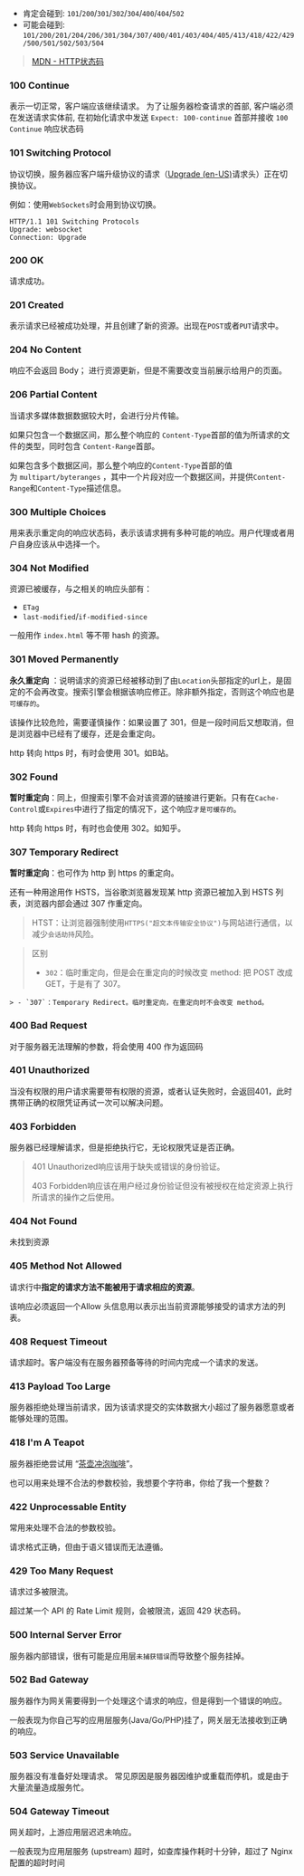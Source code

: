 -   肯定会碰到: `101`/`200`/`301`/`302`/`304`/`400`/`404`/`502`
-   可能会碰到: `101/200/201/204/206/301/304/307/400/401/403/404/405/413/418/422/429/500/501/502/503/504`

>[MDN - HTTP状态码](https://developer.mozilla.org/zh-CN/docs/Web/HTTP/Status)

### 100 Continue

表示一切正常，客户端应该继续请求。
为了让服务器检查请求的首部, 客户端必须在发送请求实体前, 在初始化请求中发送 `Expect: 100-continue` 首部并接收 `100 Continue` 响应状态码

### 101 Switching Protocol

协议切换，服务器应客户端升级协议的请求（[Upgrade (en-US)](https://developer.mozilla.org/en-US/docs/Web/HTTP/Headers/Upgrade "Currently only available in English (US)")请求头）正在切换协议。

例如：使用`WebSockets`时会用到协议切换。
```
HTTP/1.1 101 Switching Protocols
Upgrade: websocket
Connection: Upgrade
```

### 200 OK

请求成功。

### 201 Created

表示请求已经被成功处理，并且创建了新的资源。出现在`POST`或者`PUT`请求中。

### 204 No Content
响应不会返回 Body； 进行资源更新，但是不需要改变当前展示给用户的页面。

### 206 Partial Content

当请求多媒体数据数据较大时，会进行分片传输。

如果只包含一个数据区间，那么整个响应的 `Content-Type`首部的值为所请求的文件的类型，同时包含 `Content-Range`首部。

如果包含多个数据区间，那么整个响应的`Content-Type`首部的值为 `multipart/byteranges` ，其中一个片段对应一个数据区间，并提供`Content-Range`和`Content-Type`描述信息。

### 300 Multiple Choices 

用来表示重定向的响应状态码，表示该请求拥有多种可能的响应。用户代理或者用户自身应该从中选择一个。

### 304 Not Modified

资源已被缓存，与之相关的响应头部有：

-   `ETag`
-   `last-modified`/`if-modified-since`

一般用作 `index.html` 等不带 hash 的资源。

### 301 Moved Permanently

 **永久重定向** ：说明请求的资源已经被移动到了由`Location`头部指定的url上，是固定的不会再改变。搜索引擎会根据该响应修正。除非额外指定，否则这个响应也是`可缓存的`。
 
 该操作比较危险，需要谨慎操作：如果设置了 301，但是一段时间后又想取消，但是浏览器中已经有了缓存，还是会重定向。
 
 http 转向 https 时，有时会使用 301。如B站。

### 302 Found

**暂时重定向**：同上，但搜索引擎不会对该资源的链接进行更新。只有在`Cache-Control`或`Expires`中进行了指定的情况下，这个响应`才是可缓存的`。

http 转向 https 时，有时也会使用 302。如知乎。

### 307 Temporary Redirect

**暂时重定向**：也可作为 http 到 https 的重定向。

还有一种用途用作 HSTS，当谷歌浏览器发现某 http 资源已被加入到 HSTS 列表，浏览器内部会通过 307 作重定向。

>HTST：让浏览器强制使用`HTTPS("超文本传输安全协议")`与网站进行通信，以减少`会话劫持`风险。

> 区别
> -   `302`：临时重定向，但是会在重定向的时候改变 method: 把 POST 改成 GET，于是有了 307。
> 
	> - `307`：Temporary Redirect。临时重定向，在重定向时不会改变 method。

### 400 Bad Request

对于服务器无法理解的参数，将会使用 400 作为返回码

### 401 Unauthorized

当没有权限的用户请求需要带有权限的资源，或者认证失败时，会返回401，此时携带正确的权限凭证再试一次可以解决问题。

### 403 Forbidden

服务器已经理解请求，但是拒绝执行它，无论权限凭证是否正确。

> 401 Unauthorized响应该用于缺失或错误的身份验证。
> 
> 403 Forbidden响应该在用户经过身份验证但没有被授权在给定资源上执行所请求的操作之后使用。

### 404 Not Found

未找到资源

### 405 Method Not Allowed

请求行中**指定的请求方法不能被用于请求相应的资源**。

该响应必须返回一个Allow 头信息用以表示出当前资源能够接受的请求方法的列表。

### 408 Request Timeout

请求超时。客户端没有在服务器预备等待的时间内完成一个请求的发送。

### 413 Payload Too Large

服务器拒绝处理当前请求，因为该请求提交的实体数据大小超过了服务器愿意或者能够处理的范围。

### 418 I'm A Teapot

服务器拒绝尝试用 “[茶壶冲泡咖啡](https://zh.wikipedia.org/wiki/%E8%B6%85%E6%96%87%E6%9C%AC%E5%92%96%E5%95%A1%E5%A3%B6%E6%8E%A7%E5%88%B6%E5%8D%8F%E8%AE%AE)”。

也可以用来处理不合法的参数校验，我想要个字符串，你给了我一个整数？

### 422 Unprocessable Entity

常用来处理不合法的参数校验。

请求格式正确，但由于语义错误而无法遵循。

### 429 Too Many Request

请求过多被限流。

超过某一个 API 的 Rate Limit 规则，会被限流，返回 429 状态码。

### 500 Internal Server Error

服务器内部错误，很有可能是应用层`未捕获错误`而导致整个服务挂掉。

### 502 Bad Gateway

服务器作为网关需要得到一个处理这个请求的响应，但是得到一个错误的响应。

一般表现为你自己写的应用层服务(Java/Go/PHP)挂了，网关层无法接收到正确的响应。

### 503 Service Unavailable

服务器没有准备好处理请求。 常见原因是服务器因维护或重载而停机，或是由于大量流量造成服务忙。

### 504 Gateway Timeout

网关超时，上游应用层迟迟未响应。

一般表现为应用层服务 (upstream) 超时，如查库操作耗时十分钟，超过了 Nginx 配置的超时时间